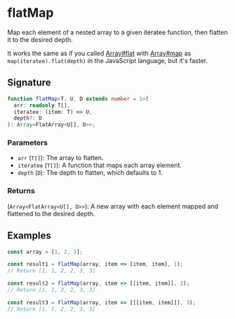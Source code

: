 # flatMap

Map each element of a nested array to a given iteratee function, then flatten it to the desired depth.

It works the same as if you called [Array#flat](https://developer.mozilla.org/en-US/docs/Web/JavaScript/Reference/Global_Objects/Array/flat) with [Array#map](https://developer.mozilla.org/ko/docs/Web/JavaScript/Reference/Global_Objects/Array/map) as `map(iteratee).flat(depth)` in the JavaScript language, but it's faster.

## Signature

```typescript
function flatMap<T, U, D extends number = 1>(
  arr: readonly T[],
  iteratee: (item: T) => U,
  depth?: D
): Array<FlatArray<U[], D>>;
```

### Parameters

- `arr` (`T[]`): The array to flatten.
- `iteratee` (`T[]`): A function that maps each array element.
- `depth` (`D`): The depth to flatten, which defaults to 1.

### Returns

(`Array<FlatArray<U[], D>>`): A new array with each element mapped and flattened to the desired depth.

## Examples

```typescript
const array = [1, 2, 3];

const result1 = flatMap(array, item => [item, item], 1);
// Return [1, 1, 2, 2, 3, 3]

const result2 = flatMap(array, item => [[item, item]], 2);
// Return [1, 1, 2, 2, 3, 3]

const result3 = flatMap(array, item => [[[item, item]]], 3);
// Return [1, 1, 2, 2, 3, 3]
```
